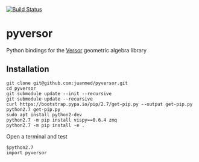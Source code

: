 [![Build Status](https://travis-ci.org/tingelst/pyversor.svg?branch=master)](https://travis-ci.org/tingelst/pyversor)
# pyversor
Python bindings for the [Versor](https://github.com/wolftype/versor) geometric algebra library

## Installation

```
git clone git@github.com:juanmed/pyversor.git
cd pyversor
git submodule update --init --recursive
git submodule update --recursive
curl https://bootstrap.pypa.io/pip/2.7/get-pip.py --output get-pip.py
python2.7 get-pip.py
sudo apt install python2-dev
python2.7 -m pip install vispy==0.6.4 zmq
python2.7 -m pip install -e .
```

Open a terminal and test
```
$python2.7
import pyversor
```